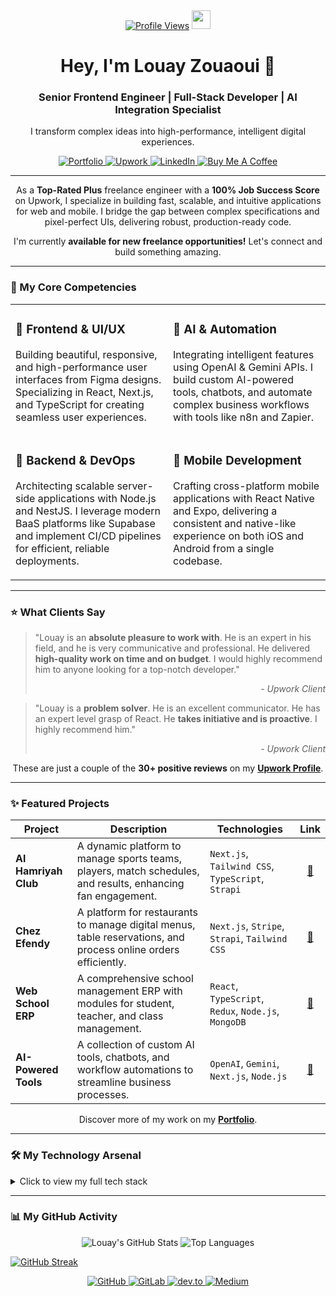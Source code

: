 <!--
*
*  Hi, I'm Louay Zouaoui! 👋
*
*  This README is designed to be a living document showcasing my skills and projects.
*  Feel free to connect with me on any of the platforms below!
*
-->

<div align="center">
  <a href="https://www.upwork.com/freelancers/louay" target="_blank"><img src="https://komarev.com/ghpvc/?username=louay24&label=Profile%20Views&color=6fda44&style=flat-square" alt="Profile Views"/></a>
  <img src="https://media.giphy.com/media/hvRJCLFzcasrR4ia7z/giphy.gif" width="30px" />
</div>

<div align="center">
  <h1>Hey, I'm Louay Zouaoui 🚀</h1>
  <h3>Senior Frontend Engineer | Full-Stack Developer | AI Integration Specialist</h3>
  <p>I transform complex ideas into high-performance, intelligent digital experiences.</p>
</div>

<p align="center">
  <a href="https://www.louayzouaoui.com/" target="_blank">
    <img src="https://img.shields.io/badge/Portfolio-000000?style=for-the-badge&logo=About.me&logoColor=white" alt="Portfolio">
  </a>
  <a href="https://www.upwork.com/freelancers/louay" target="_blank">
    <img src="https://img.shields.io/badge/Upwork-Top%20Rated%20Plus-6FDA44?style=for-the-badge&logo=Upwork&logoColor=white" alt="Upwork">
  </a>
  <a href="https://www.linkedin.com/in/louayzouaoui/" target="_blank">
    <img src="https://img.shields.io/badge/LinkedIn-0077B5?style=for-the-badge&logo=linkedin&logoColor=white" alt="LinkedIn">
  </a>
  <a href="https://buymeacoffee.com/zlouay4520y" target="_blank">
    <img src="https://img.shields.io/badge/Buy%20Me%20A%20Coffee-FFDD00?style=for-the-badge&logo=buy-me-a-coffee&logoColor=black" alt="Buy Me A Coffee">
  </a>
</p>

---

<div align="center">
  <p>
    As a <strong>Top-Rated Plus</strong> freelance engineer with a <strong>100% Job Success Score</strong> on Upwork, I specialize in building fast, scalable, and intuitive applications for web and mobile. I bridge the gap between complex specifications and pixel-perfect UIs, delivering robust, production-ready code.
  </p>
  
  <p>
    I'm currently <strong>available for new freelance opportunities!</strong> Let's connect and build something amazing.
  </p>
</div>

---

### 🎯 My Core Competencies

<table>
  <tr>
    <td width="50%" valign="top">
      <h3>🚀 Frontend & UI/UX</h3>
      <p>Building beautiful, responsive, and high-performance user interfaces from Figma designs. Specializing in React, Next.js, and TypeScript for creating seamless user experiences.</p>
    </td>
    <td width="50%" valign="top">
      <h3>🤖 AI & Automation</h3>
      <p>Integrating intelligent features using OpenAI & Gemini APIs. I build custom AI-powered tools, chatbots, and automate complex business workflows with tools like n8n and Zapier.</p>
    </td>
  </tr>
  <tr>
    <td width="50%" valign="top">
      <h3>🔧 Backend & DevOps</h3>
      <p>Architecting scalable server-side applications with Node.js and NestJS. I leverage modern BaaS platforms like Supabase and implement CI/CD pipelines for efficient, reliable deployments.</p>
    </td>
    <td width="50%" valign="top">
      <h3>📱 Mobile Development</h3>
      <p>Crafting cross-platform mobile applications with React Native and Expo, delivering a consistent and native-like experience on both iOS and Android from a single codebase.</p>
    </td>
  </tr>
</table>

---

### ⭐ What Clients Say

> "Louay is an **absolute pleasure to work with**. He is an expert in his field, and he is very communicative and professional. He delivered **high-quality work on time and on budget**. I would highly recommend him to anyone looking for a top-notch developer."
>
> <p align="right"><em>- Upwork Client</em></p>

> "Louay is a **problem solver**. He is an excellent communicator. He has an expert level grasp of React. He **takes initiative and is proactive**. I highly recommend him."
>
> <p align="right"><em>- Upwork Client</em></p>

<p align="center">
  These are just a couple of the <strong>30+ positive reviews</strong> on my <a href="https://www.upwork.com/freelancers/louay" target="_blank"><strong>Upwork Profile</strong></a>.
</p>

---

### ✨ Featured Projects

| Project              | Description                                                                                                    | Technologies                                         |                      Link                      |
| -------------------- | -------------------------------------------------------------------------------------------------------------- | ---------------------------------------------------- | :--------------------------------------------: |
| **Al Hamriyah Club** | A dynamic platform to manage sports teams, players, match schedules, and results, enhancing fan engagement.    | `Next.js`, `Tailwind CSS`, `TypeScript`, `Strapi`    |      [🔗](https://www.alhamriyahclub.ae/)      |
| **Chez Efendy**      | A platform for restaurants to manage digital menus, table reservations, and process online orders efficiently. | `Next.js`, `Stripe`, `Strapi`, `Tailwind CSS`        |         [🔗](https://chezeffendy.com)          |
| **Web School ERP**   | A comprehensive school management ERP with modules for student, teacher, and class management.                 | `React`, `TypeScript`, `Redux`, `Node.js`, `MongoDB` | [🔗](https://github.com/Louay24/WebSchool-ERP) |
| **AI-Powered Tools** | A collection of custom AI tools, chatbots, and workflow automations to streamline business processes.          | `OpenAI`, `Gemini`, `Next.js`, `Node.js`             |      [🔗](https://www.louayzouaoui.com/)       |

<p align="center">
  Discover more of my work on my <a href="https://www.louayzouaoui.com/" target="_blank"><strong>Portfolio</strong></a>.
</p>

---

### 🛠️ My Technology Arsenal

<details>
<summary>Click to view my full tech stack</summary>

#### Frontend

<p>
    <img src="https://img.shields.io/badge/React-20232A?style=for-the-badge&logo=react&logoColor=61DAFB" alt="React">
    <img src="https://img.shields.io/badge/Next.js-000000?style=for-the-badge&logo=nextdotjs&logoColor=white" alt="Next.js">
    <img src="https://img.shields.io/badge/TypeScript-3178C6?style=for-the-badge&logo=typescript&logoColor=white" alt="TypeScript">
    <img src="https://img.shields.io/badge/Tailwind_CSS-38B2AC?style=for-the-badge&logo=tailwind-css&logoColor=white" alt="Tailwind CSS">
    <img src="https://img.shields.io/badge/shadcn/ui-000000?style=for-the-badge" alt="Shadcn/UI">
    <img src="https://img.shields.io/badge/React_Native-20232A?style=for-the-badge&logo=react&logoColor=61DAFB" alt="React Native">
    <img src="https://img.shields.io/badge/Expo-000020?style=for-the-badge&logo=expo&logoColor=white" alt="Expo">
</p>

#### Backend & DevOps

<p>
    <img src="https://img.shields.io/badge/Node.js-339933?style=for-the-badge&logo=nodedotjs&logoColor=white" alt="Node.js">
    <img src="https://img.shields.io/badge/NestJS-E0234E?style=for-the-badge&logo=nestjs&logoColor=white" alt="NestJS">
    <img src="https://img.shields.io/badge/Supabase-3FCF8E?style=for-the-badge&logo=supabase&logoColor=white" alt="Supabase">
    <img src="https://img.shields.io/badge/CI/CD-000000?style=for-the-badge&logo=github-actions&logoColor=white" alt="CI/CD">
</p>

#### AI & Automation

<p>
    <img src="https://img.shields.io/badge/OpenAI-412991?style=for-the-badge&logo=openai&logoColor=white" alt="OpenAI">
    <img src="https://img.shields.io/badge/Gemini-8E75A3?style=for-the-badge&logo=google-gemini&logoColor=white" alt="Gemini">
    <img src="https://img.shields.io/badge/n8n-1A1A1A?style=for-the-badge&logo=n8n&logoColor=white" alt="n8n">
    <img src="https://img.shields.io/badge/Zapier-FF4A00?style=for-the-badge&logo=zapier&logoColor=white" alt="Zapier">
    <img src="https://img.shields.io/badge/Make-000000?style=for-the-badge&logo=make&logoColor=white" alt="Make">
    <img src="https://img.shields.io/badge/Sanity-F03E2F?style=for-the-badge&logo=sanity&logoColor=white" alt="Sanity">
    <img src="https://img.shields.io/badge/Strapi-2E7EEA?style=for-the-badge&logo=strapi&logoColor=white" alt="Strapi">
</p>
</details>

---

### 📊 My GitHub Activity

<p align="center">
  <img src="https://github-readme-stats.vercel.app/api?username=Louay24&show_icons=true&theme=radical&rank_icon=github&count_private=true&hide_border=true" alt="Louay's GitHub Stats" />
  <img src="https://github-readme-stats.vercel.app/api/top-langs/?username=Louay24&layout=compact&theme=radical&hide_border=true" alt="Top Languages" />
</p>

[![GitHub Streak](https://streak-stats.demolab.com?user=Louay24)](https://git.io/streak-stats)

<p align="center">
  <a href="https://github.com/Louay24" target="_blank">
    <img src="https://img.shields.io/badge/GitHub-181717?style=for-the-badge&logo=github&logoColor=white" alt="GitHub">
  </a>
  <a href="https://gitlab.com/Louay24" target="_blank">
    <img src="https://img.shields.io/badge/GitLab-FC6D26?style=for-the-badge&logo=gitlab&logoColor=white" alt="GitLab">
  </a>
  <a href="https://dev.to/louay24" target="_blank">
    <img src="https://img.shields.io/badge/dev.to-0A0A0A?style=for-the-badge&logo=dev.to&logoColor=white" alt="dev.to">
  </a>
  <a href="https://medium.com/@zlouay452003" target="_blank">
    <img src="https://img.shields.io/badge/Medium-000000?style=for-the-badge&logo=medium&logoColor=white" alt="Medium">
  </a>
</p>
